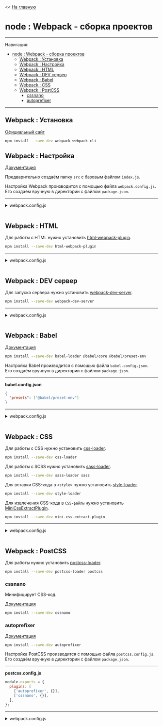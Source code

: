 << [На главную](../README.md)

# node : Webpack - сборка проектов

---

Навигация:

- [node : Webpack - сборка проектов](#node--webpack---сборка-проектов)
  - [Webpack : Установка](#webpack--установка)
  - [Webpack : Настройка](#webpack--настройка)
  - [Webpack : HTML](#webpack--html)
  - [Webpack : DEV сервер](#webpack--dev-сервер)
  - [Webpack : Babel](#webpack--babel)
  - [Webpack : CSS](#webpack--css)
  - [Webpack : PostCSS](#webpack--postcss)
    - [cssnano](#cssnano)
    - [autoprefixer](#autoprefixer)

---

## Webpack : Установка

[Официальный сайт](https://webpack.js.org/)

```bash
npm install --save-dev webpack webpack-cli
```

## Webpack : Настройка

[Документация](https://webpack.js.org/configuration/)

Предварительно создаём папку `src` с базовым файлом `index.js`.

Настройка Webpack производится с помощью файла `webpack.config.js`.<br>
Его создаём вручную в директории с файлом `package.json`.

---

<details>
<summary>webpack.config.js</summary>

```js
const path = require('path');

module.exports = {
  mode: process.env.NODE_ENV || 'development',
  entry: './src/index.js',
  output: {
    filename: 'bundle.js',
    path: path.resolve(__dirname, 'dist'),
  },
};
```

</details><br>

## Webpack : HTML

Для работы с HTML нужно установить [html-webpack-plugin](https://github.com/jantimon/html-webpack-plugin#options).

```bash
npm install --save-dev html-webpack-plugin
```

---

<details>
<summary>webpack.config.js</summary>

```js
const path = require('path');
// NEW ————————————————
const HtmlWebpackPlugin = require('html-webpack-plugin');
// ————————————————————

module.exports = {
  mode: process.env.NODE_ENV || 'development',
  entry: './src/index.js',
  output: {
    filename: 'bundle.js',
    path: path.resolve(__dirname, 'dist'),
  },
  // NEW ————————————————
  plugins: [
    new HtmlWebpackPlugin({
      // options for html-webpack-plugin
    }),
  ],
  // ————————————————————
};
```

</details><br>

## Webpack : DEV сервер

Для запуска сервера нужно установить [webpack-dev-server](https://webpack.js.org/guides/development/#using-webpack-dev-server).

```bash
npm install --save-dev webpack-dev-server
```

---

<details>
<summary>webpack.config.js</summary>

```js
const path = require('path');
const HtmlWebpackPlugin = require('html-webpack-plugin');

module.exports = {
  mode: process.env.NODE_ENV || 'development',
  entry: './src/index.js',
  output: {
    filename: 'bundle.js',
    path: path.resolve(__dirname, 'dist'),
  },
  // NEW ————————————————
  devServer: {
    static: './dist',
  },
  // ————————————————————
  plugins: [new HtmlWebpackPlugin({})],
};
```

</details><br>

## Webpack : Babel

[Документация](https://babeljs.io/setup)

```bash
npm install --save-dev babel-loader @babel/core @babel/preset-env
```

Настройка Babel производится с помощью файла `babel.config.json`.<br>
Его создаём вручную в директории с файлом `package.json`.

---

**babel.config.json**

```json
{
  "presets": ["@babel/preset-env"]
}
```

---

<details>
<summary>webpack.config.js</summary>

```js
const path = require('path');
const HtmlWebpackPlugin = require('html-webpack-plugin');

module.exports = {
  mode: process.env.NODE_ENV || 'development',
  entry: './src/index.js',
  output: {
    filename: 'bundle.js',
    path: path.resolve(__dirname, 'dist'),
  },
  devServer: {
    static: './dist',
  },
  // NEW ————————————————
  module: {
    rules: [
      {
        test: /\.m?js$/,
        exclude: /node_modules/,
        use: {
          loader: 'babel-loader',
          options: {
            presets: ['@babel/preset-env'],
          },
        },
      },
    ],
  },
  // ————————————————————
  plugins: [new HtmlWebpackPlugin({})],
};
```

</details><br>

## Webpack : CSS

Для работы с CSS нужно установить [css-loader](https://webpack.js.org/loaders/css-loader/).

```bash
npm install --save-dev css-loader
```

Для работы с SCSS нужно установить [sass-loader](https://webpack.js.org/loaders/sass-loader/).

```bash
npm install --save-dev sass-loader sass
```

Для вставки CSS-кода в `<style>` нужно установить [style-loader](https://webpack.js.org/loaders/style-loader/).

```bash
npm install --save-dev style-loader
```

Для извлечения CSS-кода в `CSS-файлы` нужно установить [MiniCssExtractPlugin](https://webpack.js.org/plugins/mini-css-extract-plugin/).

```bash
npm install --save-dev mini-css-extract-plugin
```

---

<details>
<summary>webpack.config.js</summary>

```js
const path = require('path');
const HtmlWebpackPlugin = require('html-webpack-plugin');
// NEW ————————————————
const MiniCssExtractPlugin = require('mini-css-extract-plugin');
// ————————————————————

module.exports = {
  mode: process.env.NODE_ENV || 'development',
  entry: './src/index.js',
  output: {
    filename: 'bundle.js',
    path: path.resolve(__dirname, 'dist'),
  },
  devServer: {
    static: './dist',
  },
  module: {
    rules: [
      {
        test: /\.m?js$/,
        exclude: /node_modules/,
        use: {
          loader: 'babel-loader',
          options: {
            presets: ['@babel/preset-env'],
          },
        },
      },
      // NEW ————————————————
      {
        test: /\.(c|sc|sa)ss$/i,
        use: [
          MiniCssExtractPlugin.loader,
          // 'style-loader',
          'css-loader',
          'sass-loader',
        ],
      },
      // ————————————————————
    ],
  },
  plugins: [
    new HtmlWebpackPlugin({}),
    // NEW ————————————————
    new MiniCssExtractPlugin({
      filename: '[name].css',
      // options for mini-css-extract-plugin
    }),
    // ————————————————————
  ],
};
```

</details><br>

## Webpack : PostCSS

Для работы нужно установить [postcss-loader](https://webpack.js.org/loaders/postcss-loader/).

```bash
npm install --save-dev postcss-loader postcss
```

### cssnano

Минифицирует CSS-код.

[Документация](https://cssnano.co/)

```bash
npm install --save-dev cssnano
```

### autoprefixer

[Документация](https://github.com/postcss/autoprefixer)

```bash
npm install --save-dev autoprefixer
```

Настройка PostCSS производится с помощью файла `postcss.config.js`.<br>
Его создаём вручную в директории с файлом `package.json`.

---

**postcss.config.js**

```js
module.exports = {
  plugins: [
    ['autoprefixer', {}],
    ['cssnano', {}],
  ],
};
```

---

<details>
<summary>webpack.config.js</summary>

```js
const path = require('path');
const HtmlWebpackPlugin = require('html-webpack-plugin');
const MiniCssExtractPlugin = require('mini-css-extract-plugin');

module.exports = {
  mode: process.env.NODE_ENV || 'development',
  entry: './src/index.js',
  output: {
    filename: 'bundle.js',
    path: path.resolve(__dirname, 'dist'),
  },
  devServer: {
    static: './dist',
  },
  module: {
    rules: [
      {
        test: /\.m?js$/,
        exclude: /node_modules/,
        use: {
          loader: 'babel-loader',
          options: {
            presets: ['@babel/preset-env'],
          },
        },
      },
      {
        test: /\.(c|sc|sa)ss$/i,
        use: [
          MiniCssExtractPlugin.loader,
          // 'style-loader',
          'css-loader',
          // NEW ————————————————
          'postcss-loader',
          // ————————————————————
          'sass-loader',
        ],
      },
    ],
  },
  plugins: [
    new HtmlWebpackPlugin({}),
    new MiniCssExtractPlugin({
      filename: '[name].css',
    }),
  ],
};
```

</details>
